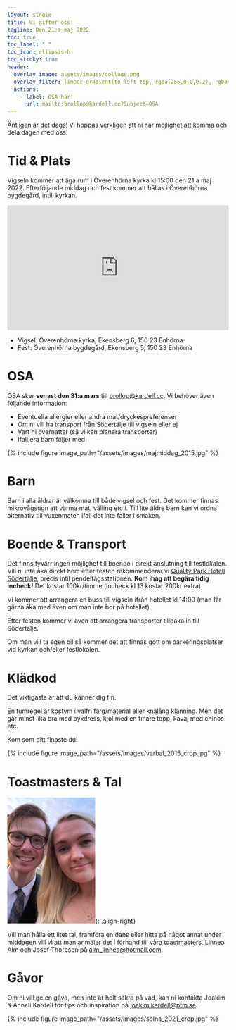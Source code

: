```yaml
---
layout: single
title: Vi gifter oss!
tagline: Den 21:a maj 2022
toc: true
toc_label: " "
toc_icon: ellipsis-h
toc_sticky: true
header:
  overlay_image: assets/images/collage.png
  overlay_filter: linear-gradient(to left top, rgba(255,0,0,0.2), rgba(0,146,202,0.5))
  actions:
    - label: OSA här!
      url: mailto:brollop@kardell.cc?Subject=OSA
---
```


Äntligen är det dags! Vi hoppas verkligen att ni har möjlighet att komma och dela dagen med oss!

# Tid & Plats

Vigseln kommer att äga rum i Överenhörna kyrka kl 15:00 den 21:a maj 2022. Efterföljande middag och fest kommer att hållas i Överenhörna bygdegård, intill kyrkan.

<div style="position:relative;padding-top:56.25%;">
  <iframe
    src="https://www.google.com/maps/embed?pb=!1m18!1m12!1m3!1d2036.966408610498!2d17.400695816050465!3d59.300118220406496!2m3!1f0!2f0!3f0!3m2!1i1024!2i768!4f13.1!3m3!1m2!1s0x465f0527124c80b5%3A0x4072f460fbbe3d81!2zw5Z2ZXJlbmjDtnJuYSBreXJrYQ!5e0!3m2!1sen!2sse!4v1628786473403!5m2!1sen!2sse"
    style="position:absolute;top:0;left:0;width:100%;height:100%;"
    frameborder="0"
    allowfullscreen=""
    loading="lazy"
  >
  </iframe>
</div>

- Vigsel: Överenhörna kyrka, Ekensberg 6, 150 23 Enhörna
- Fest: Överenhörna bygdegård, Ekensberg 5, 150 23 Enhörna

# OSA

OSA sker **senast den 31:a mars** till brollop@kardell.cc.
Vi behöver även följande information:
- Eventuella allergier eller andra mat/dryckespreferenser
- Om ni vill ha transport från Södertälje till vigseln eller ej
- Vart ni övernattar (så vi kan planera transporter)
- Ifall era barn följer med

{% include figure image_path="/assets/images/majmiddag_2015.jpg" %}

# Barn

Barn i alla åldrar är välkomna till både vigsel och fest.
Det kommer finnas mikrovågsugn att värma mat, välling etc i.
Till lite äldre barn kan vi ordna alternativ till vuxenmaten ifall det inte faller i smaken.

# Boende & Transport

Det finns tyvärr ingen möjlighet till boende i direkt anslutning till festlokalen.
Vill ni inte åka direkt hem efter festen rekommenderar vi [Quality Park Hotell Södertälje](https://goo.gl/maps/opNgTjJorktxMZHx5), precis intil pendeltågsstationen.
**Kom ihåg att begära tidig incheck!**
Det kostar 100kr/timme (incheck kl 13 kostar 200kr extra).

Vi kommer att arrangera en buss till vigseln ifrån hotellet kl 14:00 (man får gärna åka med även om man inte bor på hotellet).

Efter festen kommer vi även att arrangera transporter tillbaka in till Södertälje.

Om man vill ta egen bil så kommer det att finnas gott om parkeringsplatser vid kyrkan och/eller festlokalen.

# Klädkod

Det viktigaste är att du känner dig fin.

En tumregel är kostym i valfri färg/material eller knälång klänning.
Men det går minst lika bra med byxdress, kjol med en finare topp, kavaj med chinos etc.

Kom som ditt finaste du!

{% include figure image_path="/assets/images/varbal_2015_crop.jpg" %}

# Toastmasters & Tal

![image-right](/assets/images/toastmasters_cropped.jpg){: .align-right}

Vill man hålla ett litet tal, framföra en dans eller hitta på något annat under
middagen vill vi att man anmäler det i förhand till våra toastmasters,
Linnea Alm och Josef Thoresen på [alm_linnea@hotmail.com](mailto:alm_linnea@hotmail.com).

# Gåvor

Om ni vill ge en gåva, men inte är helt säkra på vad, kan ni kontakta Joakim & Anneli Kardell
för tips och inspiration på [joakim.kardell@ptm.se](mailto:joakim.kardell@ptm.se).

{% include figure image_path="/assets/images/solna_2021_crop.jpg" %}

